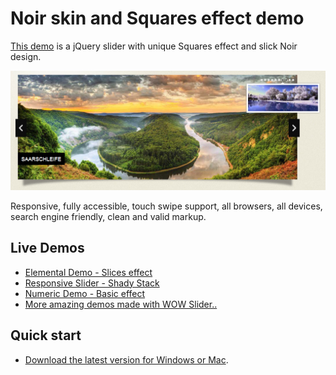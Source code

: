 

# Noir skin and Squares effect demo

[This demo](http://wowslider.com/automatic-jquery-slider-noir-squares-demo.html) is a jQuery slider with unique Squares effect
and slick Noir design. 


<a href="http://wowslider.com/automatic-jquery-slider-noir-squares-demo.html">
  <img src="https://raw.githubusercontent.com/WOW-Slider/jquery-slider-noir-squares/master/jquery-slider-noir.jpg">
</a>

Responsive, fully accessible, touch swipe support, all browsers, all devices,  search engine friendly, clean and valid markup. 

## Live Demos
*    [Elemental Demo - Slices effect](http://wowslider.com/jquery-slider-css-elemental-slices-demo.html )
*    [Responsive Slider - Shady Stack](http://wowslider.com/wordpress-gallery-css-shady-stack-v-demo.html )
*    [Numeric Demo - Basic effect](http://wowslider.com/html5-image-gallery-numeric-basic-demo.html )
*    [More amazing demos made with WOW Slider..](http://wowslider.com/jquery-image-rotator-terse-blur-demo.html) 



## Quick start

* [Download the latest version for Windows or Mac](http://wowslider.com/).
